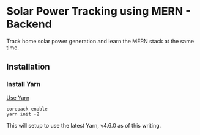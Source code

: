 # Solar Power Tracking using MERN - Backend
Track home solar power generation and learn the MERN stack at the same time.

## Installation

### Install Yarn

[Use Yarn](https://yarnpkg.com/getting-started/install)

```
corepack enable
yarn init -2
```

This will setup to use the latest Yarn, v4.6.0 as of this writing.
